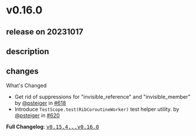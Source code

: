 # v0.16.0

## release on 20231017
## description
## changes
What's Changed

* Get rid of suppressions for "invisible_reference" and "invisible_member" by <a class="user-mention notranslate" data-hovercard-type="user" data-hovercard-url="/users/psteiger/hovercard" data-octo-click="hovercard-link-click" data-octo-dimensions="link_type:self" href="https://github.com/psteiger">@psteiger</a> in <a class="issue-link js-issue-link" data-error-text="Failed to load title" data-id="1907549075" data-permission-text="Title is private" data-url="https://github.com/uber/RIBs/issues/618" data-hovercard-type="pull_request" data-hovercard-url="/uber/RIBs/pull/618/hovercard" href="https://github.com/uber/RIBs/pull/618">#618</a>
* Introduce <code>TestScope.test(RibCoroutineWorker)</code> test helper utility. by <a class="user-mention notranslate" data-hovercard-type="user" data-hovercard-url="/users/psteiger/hovercard" data-octo-click="hovercard-link-click" data-octo-dimensions="link_type:self" href="https://github.com/psteiger">@psteiger</a> in <a class="issue-link js-issue-link" data-error-text="Failed to load title" data-id="1924697556" data-permission-text="Title is private" data-url="https://github.com/uber/RIBs/issues/620" data-hovercard-type="pull_request" data-hovercard-url="/uber/RIBs/pull/620/hovercard" href="https://github.com/uber/RIBs/pull/620">#620</a>

<strong>Full Changelog</strong>: <a class="commit-link" href="https://github.com/uber/RIBs/compare/v0.15.4...v0.16.0"><tt>v0.15.4...v0.16.0</tt></a>

